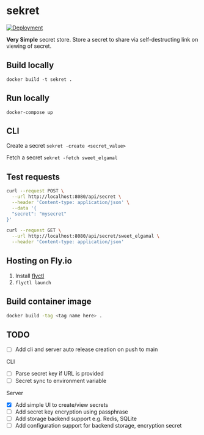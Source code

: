 # sekret

[![Deployment](https://github.com/JayJamieson/sekret/actions/workflows/deployment.yml/badge.svg)](https://github.com/JayJamieson/sekret/actions/workflows/deployment.yml)

**Very Simple** secret store. Store a secret to share via self-destructing link on viewing of secret.

## Build locally

`docker build -t sekret .`

## Run locally

`docker-compose up`

## CLI

Create a secret `sekret -create <secret_value>`

Fetch a secret `sekret -fetch sweet_elgamal`

## Test requests

```sh
curl --request POST \
  --url http://localhost:8080/api/secret \
  --header 'Content-type: application/json' \
  --data '{
  "secret": "mysecret"
}'
```

```sh
curl --request GET \
  --url http://localhost:8080/api/secret/sweet_elgamal \
  --header 'Content-type: application/json'
```

## Hosting on Fly.io

1. Install [flyctl](https://fly.io/docs/hands-on/install-flyctl/)
2. `flyctl launch`

## Build container image

```sh
docker build -tag <tag name here> .
```

## TODO

- [ ] Add cli and server auto release creation on push to main

CLI

- [ ] Parse secret key if URL is provided
- [ ] Secret sync to environment variable

Server

- [x] Add simple UI to create/view secrets
- [ ] Add secret key encryption using passphrase
- [ ] Add storage backend support e.g. Redis, SQLite
- [ ] Add configuration support for backend storage, encryption secret
